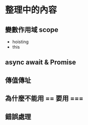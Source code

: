 # 整理中的內容

## 變數作用域 scope
 - hoisting
 - this 

## async await & Promise

## 傳值傳址

## 為什麼不能用 == 要用 ===

## 錯誤處理